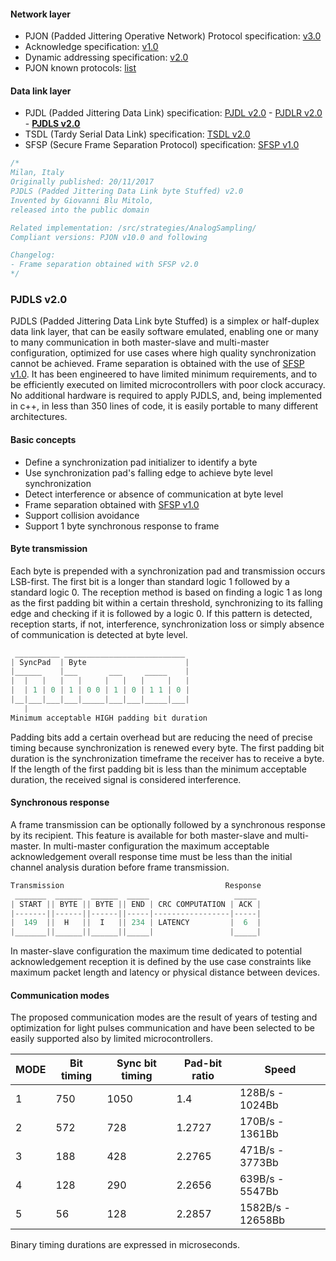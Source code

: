 #### Network layer
- PJON (Padded Jittering Operative Network) Protocol specification: [v3.0](/specification/PJON-protocol-specification-v3.0.md)
- Acknowledge specification: [v1.0](/specification/PJON-protocol-acknowledge-specification-v1.0.md)
- Dynamic addressing specification: [v2.0](/specification/PJON-dynamic-addressing-specification-v2.0.md)
- PJON known protocols: [list](/specification/PJON-known-protocols-list.md)
#### Data link layer
- PJDL (Padded Jittering Data Link) specification:
[PJDL v2.0](/src/strategies/SoftwareBitBang/specification/PJDL-specification-v2.0.md) - [PJDLR v2.0](/src/strategies/OverSampling/specification/PJDLR-specification-v2.0.md) - **[PJDLS v2.0](/src/strategies/AnalogSampling/specification/PJDLS-specification-v2.0.md)**
- TSDL (Tardy Serial Data Link) specification: [TSDL v2.0](/src/strategies/ThroughSerial/specification/TSDL-specification-v2.0.md)
- SFSP (Secure Frame Separation Protocol) specification: [SFSP v1.0](/specification/SFSP-frame-separation-specification-v1.0.md)

```cpp
/*
Milan, Italy
Originally published: 20/11/2017
PJDLS (Padded Jittering Data Link byte Stuffed) v2.0
Invented by Giovanni Blu Mitolo,
released into the public domain

Related implementation: /src/strategies/AnalogSampling/
Compliant versions: PJON v10.0 and following

Changelog:
- Frame separation obtained with SFSP v2.0
*/
```
### PJDLS v2.0
PJDLS (Padded Jittering Data Link byte Stuffed) is a simplex or half-duplex data link layer, that can be easily software emulated, enabling one or many to many communication in both master-slave and multi-master configuration, optimized for use cases where high quality synchronization cannot be achieved. Frame separation is obtained with the use of [SFSP v1.0](/specification/SFSP-frame-separation-specification-v1.0.md). It has been engineered to have limited minimum requirements, and to be efficiently executed on limited microcontrollers with poor clock accuracy. No additional hardware is required to apply PJDLS, and, being implemented in c++, in less than 350 lines of code, it is easily portable to many different architectures.

#### Basic concepts
* Define a synchronization pad initializer to identify a byte
* Use synchronization pad's falling edge to achieve byte level synchronization
* Detect interference or absence of communication at byte level
* Frame separation obtained with [SFSP v1.0](/specification/SFSP-frame-separation-specification-v1.0.md)  
* Support collision avoidance
* Support 1 byte synchronous response to frame

#### Byte transmission
Each byte is prepended with a synchronization pad and transmission occurs LSB-first. The first bit is a longer than standard logic 1 followed by a standard logic 0. The reception method is based on finding a logic 1 as long as the first padding bit within a certain threshold, synchronizing to its falling edge and checking if it is followed by a logic 0. If this pattern is detected, reception starts, if not, interference, synchronization loss or simply absence of communication is detected at byte level.    
```cpp  
 __________ ___________________________
| SyncPad  | Byte                      |
|______    |___       ___     _____    |
|  |   |   |   |     |   |   |     |   |
|  | 1 | 0 | 1 | 0 0 | 1 | 0 | 1 1 | 0 |
|__|___|___|___|_____|___|___|_____|___|
   |
Minimum acceptable HIGH padding bit duration
```
Padding bits add a certain overhead but are reducing the need of precise timing because synchronization is renewed every byte. The first padding bit duration is the synchronization timeframe the receiver has to receive a byte. If the length of the first padding bit is less than the minimum acceptable duration, the received signal is considered interference.

#### Synchronous response
A frame transmission can be optionally followed by a synchronous response by its recipient. This feature is available for both master-slave and multi-master. In multi-master configuration the maximum acceptable acknowledgement overall response time must be less than the initial channel analysis duration before frame transmission.
```cpp  
Transmission                                    Response
 _______  ______  ______  _____                   _____
| START || BYTE || BYTE || END | CRC COMPUTATION | ACK |
|-------||------||------||-----|-----------------|-----|
|  149  ||  H   ||  I   || 234 | LATENCY         |  6  |
|_______||______||______||_____|                 |_____|
```

In master-slave configuration the maximum time dedicated to potential acknowledgement reception it is defined by the use case constraints like maximum packet length and latency or physical distance between devices.

#### Communication modes
The proposed communication modes are the result of years of testing and optimization for light pulses communication and have been selected to be easily supported also by limited microcontrollers.  

| MODE | Bit timing | Sync bit timing | Pad-bit ratio | Speed               |
| ---- | ---------- | --------------- | ------------- | ------------------- |
| 1    | 750        | 1050            | 1.4           | 128B/s  -  1024Bb   |
| 2    | 572        | 728             | 1.2727        | 170B/s  -  1361Bb   |
| 3    | 188        | 428             | 2.2765        | 471B/s  -  3773Bb   |
| 4    | 128        | 290             | 2.2656        | 639B/s  -  5547Bb   |
| 5    | 56         | 128             | 2.2857        | 1582B/s - 12658Bb   |

Binary timing durations are expressed in microseconds.
